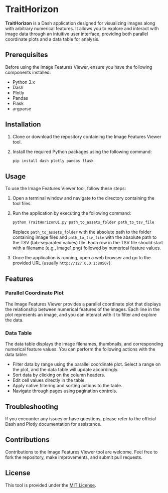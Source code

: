 # TraitHorizon

**TraitHorizon** is a Dash application designed for visualizing images along with arbitrary numerical features. It allows you to explore and interact with image data through an intuitive user interface, providing both parallel coordinate plots and a data table for analysis.

## Prerequisites

Before using the Image Features Viewer, ensure you have the following components installed:

- Python 3.x
- Dash
- Plotly
- Pandas
- Flask
- argparse

## Installation

1. Clone or download the repository containing the Image Features Viewer tool.

2. Install the required Python packages using the following command:

    ```bash
    pip install dash plotly pandas flask
    ```

## Usage

To use the Image Features Viewer tool, follow these steps:

1. Open a terminal window and navigate to the directory containing the tool files.

2. Run the application by executing the following command:

    ```bash
    python TraitHorizonUI.py path_to_assets_folder path_to_tsv_file
    ```

    Replace `path_to_assets_folder` with the absolute path to the folder containing image files and `path_to_tsv_file` with the absolute path to the TSV (tab-separated values) file. Each row in the TSV file should start with a filename (e.g., image1.png) followed by numerical feature values.

3. Once the application is running, open a web browser and go to the provided URL (usually `http://127.0.0.1:8050/`).

## Features

### Parallel Coordinate Plot

The Image Features Viewer provides a parallel coordinate plot that displays the relationship between numerical features of the images. Each line in the plot represents an image, and you can interact with it to filter and explore the data.

### Data Table

The data table displays the image filenames, thumbnails, and corresponding numerical feature values. You can perform the following actions with the data table:

- Filter data by range using the parallel coordinate plot. Select a range on the plot, and the data table will update accordingly.
- Sort data by clicking on the column headers.
- Edit cell values directly in the table.
- Apply native filtering and sorting actions to the table.
- Navigate through pages using pagination controls.

## Troubleshooting

If you encounter any issues or have questions, please refer to the official Dash and Plotly documentation for assistance.

## Contributions

Contributions to the Image Features Viewer tool are welcome. Feel free to fork the repository, make improvements, and submit pull requests.

## License

This tool is provided under the [MIT License](https://opensource.org/licenses/MIT).

